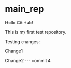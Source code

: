 # main_rep

Hello Git Hub!

This is my first test repository.

Testing changes:

Change1

Change2 --- commit 4
